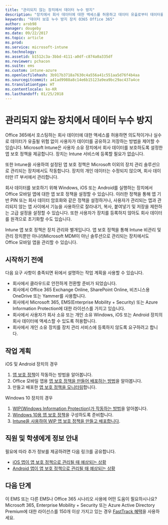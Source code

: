 ```yaml
---
title: "관리되지 않는 장치에서 데이터 누수 방지"
description: "장치에서 회사 데이터에 대한 액세스를 허용하고 데이터 유출로부터 데이터를 보호합니다."
keywords: "데이터 보호 누수 방지 장치 O365 Office 365"
author: arob98
manager: dougeby
ms.date: 09/22/2017
ms.topic: article
ms.prod: 
ms.service: microsoft-intune
ms.technology: 
ms.assetid: b1512c3a-3bbd-4111-a0df-c874a0a335df
ms.reviewer: pchacon
ms.suite: ems
ms.custom: intune-azure
ms.openlocfilehash: 3b917b3718a7630c4a556a41c551aa5d76f4b4aa
ms.sourcegitcommit: a41ad9988a8c14e6b15123a9ea9bc29ac437a4ce
ms.translationtype: HT
ms.contentlocale: ko-KR
ms.lasthandoff: 01/25/2018
---
```

# <a name="prevent-data-leaks-on-non-managed-devices"></a>관리되지 않는 장치에서 데이터 누수 방지

Office 365에서 호스팅하는 회사 데이터에 대한 액세스를 허용하면 의도적이거나 실수로 데이터가 유출될 위험 없이 사용자가 데이터를 공유하고 저장하는 방법을 제어할 수 있습니다. Microsoft Intune은 사용자 소유 장치에서 회사 데이터를 보호하도록 설정한 앱 보호 정책을 제공합니다. 장치는 Intune 서비스에 등록할 필요가 없습니다. 

또한 Intune을 사용하여 설정된 앱 보호 정책은 Microsoft 이외의 장치 관리 솔루션으로 관리되는 장치에서도 작동합니다. 장치의 개인 데이터는 수정되지 않으며, 회사 데이터만 IT 부서에서 관리합니다. 

회사 데이터를 보호하기 위해 Windows, iOS 또는 Android를 실행하는 장치에서 Office 모바일 앱에 대한 앱 보호 정책을 설정할 수 있습니다. 이러한 정책을 통해 앱 기반 PIN 또는 회사 데이터 암호화와 같은 정책을 설정하거나, 사용자가 관리되는 앱과 관리되지 않는 앱 사이에서 기능을 사용하므로 잘라내기, 복사, 붙여넣기 및 저장을 제한하는 고급 설정을 설정할 수 있습니다. 또한 사용자가 장치를 등록하지 않아도 회사 데이터를 원격으로 초기화할 수도 있습니다. 

Intune 앱 보호 정책은 장치 관리와 별개입니다. 앱 보호 정책을 통해 Intune 비관리 및 관리 장치뿐만 아니라Microsoft MDM이 아닌 솔루션으로 관리되는 장치에서도 Office 모바일 앱을 관리할 수 있습니다. 

## <a name="before-you-begin"></a>시작하기 전에

다음 요구 사항이 충족되면 뒤에서 설명하는 작업 계획을 사용할 수 있습니다.
* 회사에서 클라우드로 안전하게 전환할 준비가 되었습니다.
* 회사에서 Office 365 Exchange Online, SharePoint Online, 비즈니스용 OneDrive 또는 Yammer를 사용합니다.
* 회사에서 Microsoft 365, EMS(Enterprise Mobility + Security) 또는 Azure Information Protection에 대한 라이선스를 가지고 있습니다.
* 회사에서 사용자가 회사 소유 또는 개인 소유 Windows, iOS 또는 Android 장치의 회사 데이터에 액세스할 수 있도록 허용합니다. 
* 회사에서 개인 소유 장치를 장치 관리 서비스에 등록하지 않도록 요구하려고 합니다. 

## <a name="action-plan"></a>작업 계획

iOS 및 Android 장치의 경우 

1. [앱 보호 정책](app-protection-policy.md)이 작동하는 방법을 알아봅니다.
2. Office 모바일 앱용 [앱 보호 정책을 만들어 배포하는 방법](app-protection-policies.md)을 알아봅니다. 
3. 만들고 배포한 [앱 보호 정책을 모니터링](app-protection-policies-monitor.md)합니다. 

Windows 10 장치의 경우 

1. [WIP(Windows Information Protection)가 작동하는 방법](https://docs.microsoft.com/windows/threat-protection/windows-information-protection/protect-enterprise-data-using-wip)을 알아봅니다. 
2. [Windows 10용 앱 보호 정책](app-protection-policies-configure-windows-10.md)을 구성하도록 준비합니다.
3. [Intune을 사용하여 WIP 앱 보호 정책을 만들고 배포합니다](windows-information-protection-policy-create.md).

## <a name="what-to-tell-employees-and-students"></a>직원 및 학생에게 정보 안내

필요에 따라 추가 정보를 제공하려면 다음 링크를 공유합니다. 
* [iOS 앱이 앱 보호 정책으로 관리될 때 예상되는 상황](app-protection-enabled-apps-ios.md)
* [Android 앱이 앱 보호 정책으로 관리될 때 예상되는 상황](app-protection-enabled-apps-android.md) 

## <a name="next-steps"></a>다음 단계

이 EMS 또는 다른 EMS나 Office 365 시나리오 사용에 어떤 도움이 필요하시나요? Microsoft 365, Enterprise Mobility + Security 또는 Azure Active Directory Premium에 대한 라이선스를 150개 이상 가지고 있는 경우 [FastTrack 혜택](https://docs.microsoft.com/enterprise-mobility-security/solutions/enterprise-mobility-fasttrack-program)을 사용하세요. 